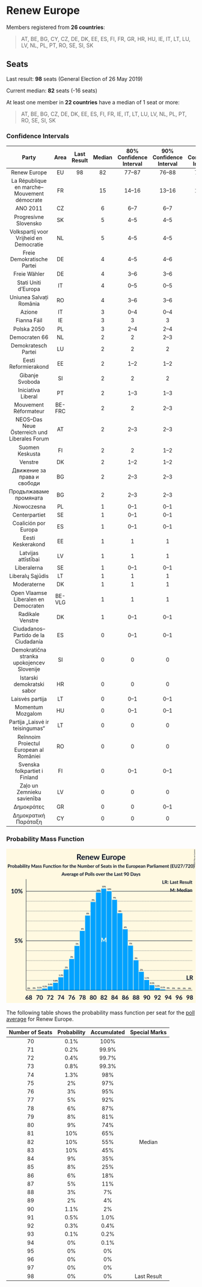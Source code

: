# Renew Europe

Members registered from **26 countries**:

> AT, BE, BG, CY, CZ, DE, DK, EE, ES, FI, FR, GR, HR, HU, IE, IT, LT, LU, LV, NL, PL, PT, RO, SE, SI, SK

## Seats

Last result: **98** seats (General Election of 26 May 2019)

Current median: **82** seats (-16 seats)

At least one member in **22 countries** have a median of 1 seat or more:

> AT, BE, BG, CZ, DE, DK, EE, ES, FI, FR, IE, IT, LT, LU, LV, NL, PL, PT, RO, SE, SI, SK

### Confidence Intervals

| Party | Area | Last Result | Median | 80% Confidence Interval | 90% Confidence Interval | 95% Confidence Interval | 99% Confidence Interval |
|:-----:|:----:|:-----------:|:------:|:-----------------------:|:-----------------------:|:-----------------------:|:-----------------------:|
| Renew Europe | EU | 98 | 82 | 77–87 | 76–88 | 74–89 | 72–91 |
| La République en marche–Mouvement démocrate | FR | | 15 | 14–16 | 13–16 | 13–17 | 12–18 |
| ANO 2011 | CZ | | 6 | 6–7 | 6–7 | 6–7 | 6–7 |
| Progresívne Slovensko | SK | | 5 | 4–5 | 4–5 | 4–5 | 4–6 |
| Volkspartij voor Vrijheid en Democratie | NL | | 5 | 4–5 | 4–5 | 4–6 | 4–6 |
| Freie Demokratische Partei | DE | | 4 | 4–5 | 4–6 | 3–6 | 3–6 |
| Freie Wähler | DE | | 4 | 3–6 | 3–6 | 2–6 | 2–6 |
| Stati Uniti d’Europa | IT | | 4 | 0–5 | 0–5 | 0–5 | 0–5 |
| Uniunea Salvați România | RO | | 4 | 3–6 | 3–6 | 3–7 | 3–7 |
| Azione | IT | | 3 | 0–4 | 0–4 | 0–5 | 0–5 |
| Fianna Fáil | IE | | 3 | 3 | 3 | 3 | 3 |
| Polska 2050 | PL | | 3 | 2–4 | 2–4 | 2–4 | 2–5 |
| Democraten 66 | NL | | 2 | 2 | 2–3 | 2–3 | 2–3 |
| Demokratesch Partei | LU | | 2 | 2 | 2 | 2 | 2 |
| Eesti Reformierakond | EE | | 2 | 1–2 | 1–2 | 1–2 | 1–2 |
| Gibanje Svoboda | SI | | 2 | 2 | 2 | 2 | 2–3 |
| Iniciativa Liberal | PT | | 2 | 1–3 | 1–3 | 1–3 | 1–3 |
| Mouvement Réformateur | BE-FRC | | 2 | 2 | 2–3 | 2–3 | 2–3 |
| NEOS–Das Neue Österreich und Liberales Forum | AT | | 2 | 2–3 | 2–3 | 2–3 | 2–3 |
| Suomen Keskusta | FI | | 2 | 2 | 1–2 | 1–2 | 1–2 |
| Venstre | DK | | 2 | 1–2 | 1–2 | 1–2 | 1–2 |
| Движение за права и свободи | BG | | 2 | 2–3 | 2–3 | 2–3 | 2–3 |
| Продължаваме промяната | BG | | 2 | 2–3 | 2–3 | 2–3 | 1–3 |
| .Nowoczesna | PL | | 1 | 0–1 | 0–1 | 0–1 | 0–1 |
| Centerpartiet | SE | | 1 | 0–1 | 0–1 | 0–1 | 0–1 |
| Coalición por Europa | ES | | 1 | 0–1 | 0–1 | 0–2 | 0–2 |
| Eesti Keskerakond | EE | | 1 | 1 | 1 | 1 | 1 |
| Latvijas attīstībai | LV | | 1 | 1 | 1 | 1 | 1 |
| Liberalerna | SE | | 1 | 0–1 | 0–1 | 0–1 | 0–1 |
| Liberalų Sąjūdis | LT | | 1 | 1 | 1 | 0–1 | 0–1 |
| Moderaterne | DK | | 1 | 1 | 1 | 0–1 | 0–1 |
| Open Vlaamse Liberalen en Democraten | BE-VLG | | 1 | 1 | 1 | 1 | 0–1 |
| Radikale Venstre | DK | | 1 | 0–1 | 0–1 | 0–1 | 0–1 |
| Ciudadanos–Partido de la Ciudadanía | ES | | 0 | 0–1 | 0–1 | 0–1 | 0–1 |
| Demokratična stranka upokojencev Slovenije | SI | | 0 | 0 | 0 | 0 | 0 |
| Istarski demokratski sabor | HR | | 0 | 0 | 0 | 0 | 0 |
| Laisvės partija | LT | | 0 | 0–1 | 0–1 | 0–1 | 0–1 |
| Momentum Mozgalom | HU | | 0 | 0–1 | 0–1 | 0–1 | 0–1 |
| Partija „Laisvė ir teisingumas“ | LT | | 0 | 0 | 0 | 0 | 0 |
| Reînnoim Proiectul European al României | RO | | 0 | 0 | 0 | 0 | 0–2 |
| Svenska folkpartiet i Finland | FI | | 0 | 0–1 | 0–1 | 0–1 | 0–1 |
| Zaļo un Zemnieku savienība | LV | | 0 | 0 | 0 | 0 | 0–1 |
| Δημοκράτες | GR | | 0 | 0 | 0–1 | 0–1 | 0–1 |
| Δημοκρατική Παράταξη | CY | | 0 | 0 | 0 | 0 | 0 |

### Probability Mass Function

![Graph with seats probability mass function not yet produced](average-2024-06-05-seats-pmf-reneweurope.png "Seats Probability Mass Function")

The following table shows the probability mass function per seat for the [poll average](average-2024-06-05.html) for Renew Europe.

| Number of Seats | Probability | Accumulated | Special Marks |
|:---------------:|:-----------:|:-----------:|:-------------:|
| 70 | 0.1% | 100% |  |
| 71 | 0.2% | 99.9% |  |
| 72 | 0.4% | 99.7% |  |
| 73 | 0.8% | 99.3% |  |
| 74 | 1.3% | 98% |  |
| 75 | 2% | 97% |  |
| 76 | 3% | 95% |  |
| 77 | 5% | 92% |  |
| 78 | 6% | 87% |  |
| 79 | 8% | 81% |  |
| 80 | 9% | 74% |  |
| 81 | 10% | 65% |  |
| 82 | 10% | 55% | Median |
| 83 | 10% | 45% |  |
| 84 | 9% | 35% |  |
| 85 | 8% | 25% |  |
| 86 | 6% | 18% |  |
| 87 | 5% | 11% |  |
| 88 | 3% | 7% |  |
| 89 | 2% | 4% |  |
| 90 | 1.1% | 2% |  |
| 91 | 0.5% | 1.0% |  |
| 92 | 0.3% | 0.4% |  |
| 93 | 0.1% | 0.2% |  |
| 94 | 0% | 0.1% |  |
| 95 | 0% | 0% |  |
| 96 | 0% | 0% |  |
| 97 | 0% | 0% |  |
| 98 | 0% | 0% | Last Result |


